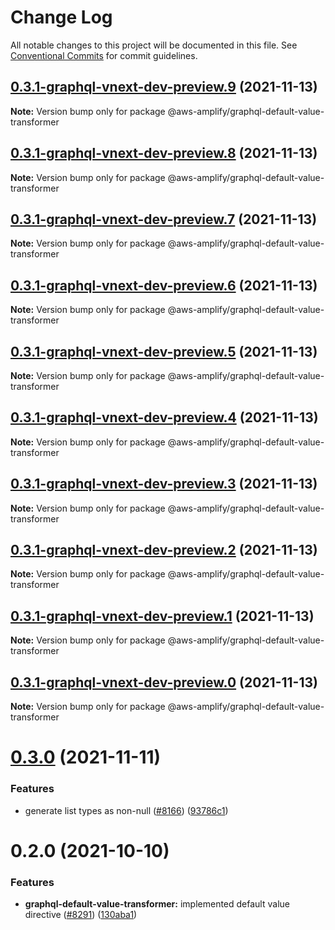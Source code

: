 # Change Log

All notable changes to this project will be documented in this file.
See [Conventional Commits](https://conventionalcommits.org) for commit guidelines.

## [0.3.1-graphql-vnext-dev-preview.9](https://github.com/aws-amplify/amplify-cli/compare/@aws-amplify/graphql-default-value-transformer@0.3.0...@aws-amplify/graphql-default-value-transformer@0.3.1-graphql-vnext-dev-preview.9) (2021-11-13)

**Note:** Version bump only for package @aws-amplify/graphql-default-value-transformer





## [0.3.1-graphql-vnext-dev-preview.8](https://github.com/aws-amplify/amplify-cli/compare/@aws-amplify/graphql-default-value-transformer@0.3.0...@aws-amplify/graphql-default-value-transformer@0.3.1-graphql-vnext-dev-preview.8) (2021-11-13)

**Note:** Version bump only for package @aws-amplify/graphql-default-value-transformer





## [0.3.1-graphql-vnext-dev-preview.7](https://github.com/aws-amplify/amplify-cli/compare/@aws-amplify/graphql-default-value-transformer@0.3.0...@aws-amplify/graphql-default-value-transformer@0.3.1-graphql-vnext-dev-preview.7) (2021-11-13)

**Note:** Version bump only for package @aws-amplify/graphql-default-value-transformer





## [0.3.1-graphql-vnext-dev-preview.6](https://github.com/aws-amplify/amplify-cli/compare/@aws-amplify/graphql-default-value-transformer@0.3.0...@aws-amplify/graphql-default-value-transformer@0.3.1-graphql-vnext-dev-preview.6) (2021-11-13)

**Note:** Version bump only for package @aws-amplify/graphql-default-value-transformer





## [0.3.1-graphql-vnext-dev-preview.5](https://github.com/aws-amplify/amplify-cli/compare/@aws-amplify/graphql-default-value-transformer@0.3.0...@aws-amplify/graphql-default-value-transformer@0.3.1-graphql-vnext-dev-preview.5) (2021-11-13)

**Note:** Version bump only for package @aws-amplify/graphql-default-value-transformer





## [0.3.1-graphql-vnext-dev-preview.4](https://github.com/aws-amplify/amplify-cli/compare/@aws-amplify/graphql-default-value-transformer@0.3.0...@aws-amplify/graphql-default-value-transformer@0.3.1-graphql-vnext-dev-preview.4) (2021-11-13)

**Note:** Version bump only for package @aws-amplify/graphql-default-value-transformer





## [0.3.1-graphql-vnext-dev-preview.3](https://github.com/aws-amplify/amplify-cli/compare/@aws-amplify/graphql-default-value-transformer@0.3.0...@aws-amplify/graphql-default-value-transformer@0.3.1-graphql-vnext-dev-preview.3) (2021-11-13)

**Note:** Version bump only for package @aws-amplify/graphql-default-value-transformer





## [0.3.1-graphql-vnext-dev-preview.2](https://github.com/aws-amplify/amplify-cli/compare/@aws-amplify/graphql-default-value-transformer@0.3.0...@aws-amplify/graphql-default-value-transformer@0.3.1-graphql-vnext-dev-preview.2) (2021-11-13)

**Note:** Version bump only for package @aws-amplify/graphql-default-value-transformer





## [0.3.1-graphql-vnext-dev-preview.1](https://github.com/aws-amplify/amplify-cli/compare/@aws-amplify/graphql-default-value-transformer@0.3.0...@aws-amplify/graphql-default-value-transformer@0.3.1-graphql-vnext-dev-preview.1) (2021-11-13)

**Note:** Version bump only for package @aws-amplify/graphql-default-value-transformer





## [0.3.1-graphql-vnext-dev-preview.0](https://github.com/aws-amplify/amplify-cli/compare/@aws-amplify/graphql-default-value-transformer@0.3.0...@aws-amplify/graphql-default-value-transformer@0.3.1-graphql-vnext-dev-preview.0) (2021-11-13)

**Note:** Version bump only for package @aws-amplify/graphql-default-value-transformer





# [0.3.0](https://github.com/aws-amplify/amplify-cli/compare/@aws-amplify/graphql-default-value-transformer@0.2.0...@aws-amplify/graphql-default-value-transformer@0.3.0) (2021-11-11)


### Features

* generate list types as non-null ([#8166](https://github.com/aws-amplify/amplify-cli/issues/8166)) ([93786c1](https://github.com/aws-amplify/amplify-cli/commit/93786c13ef04c72748ca32a1ef7878c0e6b5b129))





# 0.2.0 (2021-10-10)


### Features

* **graphql-default-value-transformer:** implemented default value directive ([#8291](https://github.com/aws-amplify/amplify-cli/issues/8291)) ([130aba1](https://github.com/aws-amplify/amplify-cli/commit/130aba1dda122b3289270d1a711da6e0326ecf90))
